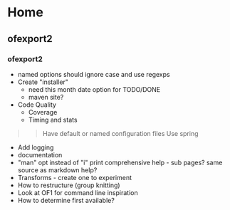 # Home

## ofexport2

### ofexport2

- named options should ignore case and use regexps
- Create "installer"
  - need this month date option for TODO/DONE
  - maven site?
- Code Quality 
  - Coverage
  - Timing and stats

> > Have default or named configuration files
> > Use spring

  - Add logging
- documentation
- "man" opt instead of "i" print comprehensive help - sub pages? same source as markdown help?
- Transforms - create one to experiment
- How to restructure (group knitting)
- Look at OF1 for command line inspiration
- How to determine first available?


